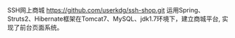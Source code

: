 SSH网上商城 https://github.com/userkdg/ssh-shop.git
运用Spring、Struts2、Hibernate框架在Tomcat7、MySQL、jdk1.7环境下，建立商城平台, 实现了前台页面系统。
